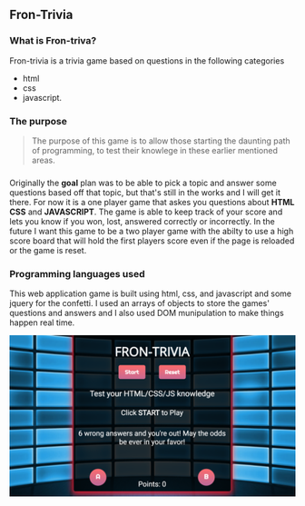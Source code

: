## Fron-Trivia

### What is Fron-triva?

Fron-trivia is a trivia game based on questions in the following categories
* html 
* css 
* javascript. 

### The purpose

>The purpose of this game is to allow those starting the daunting path of programming, to test their knowlege in these earlier mentioned areas.

###
Originally the **goal** plan was to be able to pick a topic and answer some questions based off that topic, but that's still in the works and I will get it there. For now it is a one player game that askes you questions about **HTML** **CSS** and **JAVASCRIPT**. The game is able to keep track of your score and lets you know if you won, lost, answered correctly or incorrectly. In the future I want this game to be a two player game with the abilty to use a high score board that will hold the first players score even if the page is reloaded or the game is reset.
### Programming languages used

This web application game is built using html, css, and javascript and some jquery for the confetti. I used an arrays of objects to store the games' questions and answers and I also used DOM munipulation to make things happen real time. 

![](images/ScreenShot.png)
